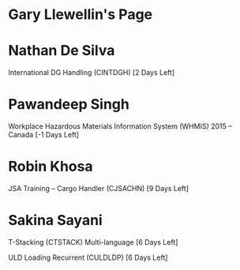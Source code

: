 # Gary Llewellin's Page




# Nathan De Silva


International DG Handling (CINTDGH) [2 Days Left]



# Pawandeep Singh


Workplace Hazardous Materials Information System (WHMIS) 2015 – Canada [-1 Days Left]



# Robin Khosa


JSA Training – Cargo Handler (CJSACHN) [9 Days Left]



# Sakina Sayani


T-Stacking (CTSTACK) Multi-language [6 Days Left]

ULD Loading Recurrent (CULDLDP) [6 Days Left]



